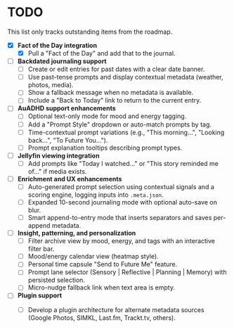 # TODO

This list only tracks outstanding items from the roadmap.

- [x] **Fact of the Day integration**
  - [x] Pull a "Fact of the Day" and add that to the journal.

- [ ] **Backdated journaling support**
  - [ ] Create or edit entries for past dates with a clear date banner.
  - [ ] Use past-tense prompts and display contextual metadata (weather, photos, media).
  - [ ] Show a fallback message when no metadata is available.
  - [ ] Include a "Back to Today" link to return to the current entry.

- [ ] **AuADHD support enhancements**
  - [ ] Optional text-only mode for mood and energy tagging.
  - [ ] Add a "Prompt Style" dropdown or auto-match prompts by tag.
  - [ ] Time-contextual prompt variations (e.g., "This morning…", "Looking back…", "To Future You…").
  - [ ] Prompt explanation tooltips describing prompt types.

- [ ] **Jellyfin viewing integration**
  - [ ] Add prompts like "Today I watched…" or "This story reminded me of…" if media exists.

- [ ] **Enrichment and UX enhancements**
  - [ ] Auto-generated prompt selection using contextual signals and a scoring engine, logging inputs into `.meta.json`.
  - [ ] Expanded 10-second journaling mode with optional auto-save on blur.
  - [ ] Smart append-to-entry mode that inserts separators and saves per-append metadata.

- [ ] **Insight, patterning, and personalization**
  - [ ] Filter archive view by mood, energy, and tags with an interactive filter bar.
  - [ ] Mood/energy calendar view (heatmap style).
  - [ ] Personal time capsule "Send to Future Me" feature.
  - [ ] Prompt lane selector (Sensory | Reflective | Planning | Memory) with persisted selection.
  - [ ] Micro-nudge fallback link when text area is empty.

- [ ] **Plugin support**
  - [ ] Develop a plugin architecture for alternate metadata sources (Google Photos, SIMKL, Last.fm, Trackt.tv, others).

